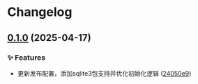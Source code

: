 # Changelog

## [0.1.0](https://github.com/KarinJS/esmify/compare/sqlite3-v0.0.1...sqlite3-v0.1.0) (2025-04-17)


### ✨ Features

* 更新发布配置，添加sqlite3包支持并优化初始化逻辑 ([24050e9](https://github.com/KarinJS/esmify/commit/24050e9ebc2e002d3849a0af4baff86c1b6e2113))
